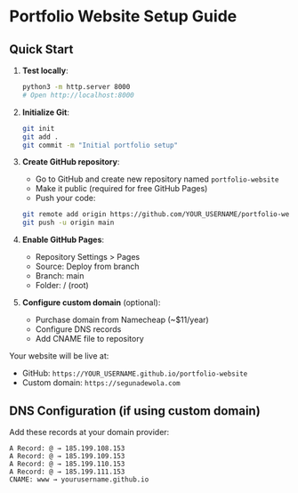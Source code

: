 # Portfolio Website Setup Guide

## Quick Start

1. **Test locally**:
   ```bash
   python3 -m http.server 8000
   # Open http://localhost:8000
   ```

2. **Initialize Git**:
   ```bash
   git init
   git add .
   git commit -m "Initial portfolio setup"
   ```

3. **Create GitHub repository**:
   - Go to GitHub and create new repository named `portfolio-website`
   - Make it public (required for free GitHub Pages)
   - Push your code:
   ```bash
   git remote add origin https://github.com/YOUR_USERNAME/portfolio-website.git
   git push -u origin main
   ```

4. **Enable GitHub Pages**:
   - Repository Settings > Pages
   - Source: Deploy from branch
   - Branch: main
   - Folder: / (root)

5. **Configure custom domain** (optional):
   - Purchase domain from Namecheap (~$11/year)
   - Configure DNS records
   - Add CNAME file to repository

Your website will be live at:
- GitHub: `https://YOUR_USERNAME.github.io/portfolio-website`
- Custom domain: `https://segunadewola.com`

## DNS Configuration (if using custom domain)

Add these records at your domain provider:

```
A Record: @ → 185.199.108.153
A Record: @ → 185.199.109.153
A Record: @ → 185.199.110.153
A Record: @ → 185.199.111.153
CNAME: www → yourusername.github.io
```
